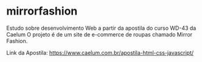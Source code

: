 # mirrorfashion

Estudo sobre desenvolvimento Web a partir da apostila do curso WD-43 da Caelum
O projeto é de um site de e-commerce de roupas chamado Mirror Fashion.


Link da Apostila: https://www.caelum.com.br/apostila-html-css-javascript/ 
